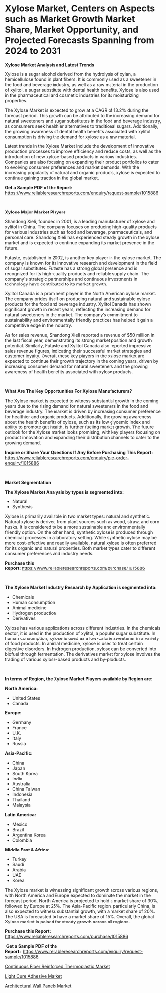 <p><h1>Xylose Market, Centers on Aspects such as Market Growth Market Share, Market Opportunity, and Projected Forecasts Spanning from 2024 to 2031</h1></p><p><strong>Xylose Market Analysis and Latest Trends</strong></p>
<p><p>Xylose is a sugar alcohol derived from the hydrolysis of xylan, a hemicellulose found in plant fibers. It is commonly used as a sweetener in the food and beverage industry, as well as a raw material in the production of xylitol, a sugar substitute with dental health benefits. Xylose is also used in the pharmaceutical and cosmetic industries for its moisturizing properties.</p><p>The Xylose Market is expected to grow at a CAGR of 13.2% during the forecast period. This growth can be attributed to the increasing demand for natural sweeteners and sugar substitutes in the food and beverage industry, as consumers seek healthier alternatives to traditional sugars. Additionally, the growing awareness of dental health benefits associated with xylitol consumption is driving the demand for xylose as a raw material.</p><p>Latest trends in the Xylose Market include the development of innovative production processes to improve efficiency and reduce costs, as well as the introduction of new xylose-based products in various industries. Companies are also focusing on expanding their product portfolios to cater to evolving consumer preferences and market demands. With the increasing popularity of natural and organic products, xylose is expected to continue gaining traction in the global market.</p></p>
<p><strong>Get a Sample PDF of the Report:&nbsp;</strong> <a href="https://www.reliableresearchreports.com/enquiry/request-sample/1015886">https://www.reliableresearchreports.com/enquiry/request-sample/1015886</a></p>
<p>&nbsp;</p>
<p><strong>Xylose Major Market Players</strong></p>
<p><p>Shandong Xieli, founded in 2001, is a leading manufacturer of xylose and xylitol in China. The company focuses on producing high-quality products for various industries such as food and beverage, pharmaceuticals, and personal care. Shandong Xieli has experienced steady growth in the xylose market and is expected to continue expanding its market presence in the future.</p><p>Futaste, established in 2002, is another key player in the xylose market. The company is known for its innovative research and development in the field of sugar substitutes. Futaste has a strong global presence and is recognized for its high-quality products and reliable supply chain. The company's strategic partnerships and continuous investments in technology have contributed to its market growth.</p><p>Xylitol Canada is a prominent player in the North American xylose market. The company prides itself on producing natural and sustainable xylose products for the food and beverage industry. Xylitol Canada has shown significant growth in recent years, reflecting the increasing demand for natural sweeteners in the market. The company’s commitment to sustainability and environmentally friendly practices has helped it gain a competitive edge in the industry.</p><p>As for sales revenue, Shandong Xieli reported a revenue of $50 million in the last fiscal year, demonstrating its strong market position and growth potential. Similarly, Futaste and Xylitol Canada also reported impressive sales revenue figures, indicating their successful market strategies and customer loyalty. Overall, these key players in the xylose market are expected to continue their growth trajectory in the coming years, driven by increasing consumer demand for natural sweeteners and the growing awareness of health benefits associated with xylose products.</p></p>
<p>&nbsp;</p>
<p><strong>What Are The Key Opportunities For Xylose Manufacturers?</strong></p>
<p><p>The Xylose market is expected to witness substantial growth in the coming years due to the rising demand for natural sweeteners in the food and beverage industry. The market is driven by increasing consumer preference for healthier and organic products. Additionally, the growing awareness about the health benefits of xylose, such as its low glycemic index and ability to promote gut health, is further fueling market growth. The future outlook for the Xylose market looks promising, with key players focusing on product innovation and expanding their distribution channels to cater to the growing demand.</p></p>
<p><strong>Inquire or Share Your Questions If Any Before Purchasing This Report:</strong> <a href="https://www.reliableresearchreports.com/enquiry/pre-order-enquiry/1015886">https://www.reliableresearchreports.com/enquiry/pre-order-enquiry/1015886</a></p>
<p>&nbsp;</p>
<p><strong>Market Segmentation</strong></p>
<p><strong>The Xylose Market Analysis by types is segmented into:</strong></p>
<p><ul><li>Natural</li><li>Synthesis</li></ul></p>
<p><p>Xylose is primarily available in two market types: natural and synthetic. Natural xylose is derived from plant sources such as wood, straw, and corn husks. It is considered to be a more sustainable and environmentally friendly option. On the other hand, synthetic xylose is produced through chemical processes in a laboratory setting. While synthetic xylose may be more cost-effective and readily available, natural xylose is often preferred for its organic and natural properties. Both market types cater to different consumer preferences and industry needs.</p></p>
<p><strong>Purchase this Report:&nbsp;</strong><a href="https://www.reliableresearchreports.com/purchase/1015886">https://www.reliableresearchreports.com/purchase/1015886</a></p>
<p>&nbsp;</p>
<p><strong>The Xylose Market Industry Research by Application is segmented into:</strong></p>
<p><ul><li>Chemicals</li><li>Human consumption</li><li>Animal medicine</li><li>Hydrogen production</li><li>Derivatives</li></ul></p>
<p><p>Xylose has various applications across different industries. In the chemicals sector, it is used in the production of xylitol, a popular sugar substitute. In human consumption, xylose is used as a low-calorie sweetener in a variety of food products. In animal medicine, xylose is used to treat certain digestive disorders. In hydrogen production, xylose can be converted into biofuel through fermentation. The derivatives market for xylose involves the trading of various xylose-based products and by-products.</p></p>
<p>&nbsp;</p>
<p><strong>In terms of Region, the Xylose Market Players available by Region are:</strong></p>
<p>
    <p> <strong> North America: </strong>
        <ul>
            <li>United States</li>
            <li>Canada</li>
        </ul>
        </p> 
    <p> <strong> Europe: </strong>
        <ul>
            <li>Germany</li>
            <li>France</li>
            <li>U.K.</li>
            <li>Italy</li>
            <li>Russia</li>
        </ul>
        </p> 
    <p> <strong> Asia-Pacific: </strong>
        <ul>
            <li>China</li>
            <li>Japan</li>
            <li>South Korea</li>
            <li>India</li>
            <li>Australia</li>
            <li>China Taiwan</li>
            <li>Indonesia</li>
            <li>Thailand</li>
            <li>Malaysia</li>
        </ul>
        </p> 
    <p> <strong> Latin America: </strong>
        <ul>
            <li>Mexico</li>
            <li>Brazil</li>
            <li>Argentina Korea</li>
            <li>Colombia</li>
        </ul>
        </p> 
    <p> <strong> Middle East & Africa: </strong>
        <ul>
            <li>Turkey</li>
            <li>Saudi</li>
            <li>Arabia</li>
            <li>UAE</li>
            <li>Korea</li>
        </ul>
    </p>
    </p>
<p><p>The Xylose market is witnessing significant growth across various regions, with North America and Europe expected to dominate the market in the forecast period. North America is projected to hold a market share of 30%, followed by Europe at 25%. The Asia-Pacific region, particularly China, is also expected to witness substantial growth, with a market share of 20%. The USA is forecasted to have a market share of 15%. Overall, the global Xylose market is poised for steady growth across all regions.</p></p>
<p><strong>Purchase this Report: </strong><a href="https://www.reliableresearchreports.com/purchase/1015886">https://www.reliableresearchreports.com/purchase/1015886</a></p>
<p>&nbsp;<strong>Get a Sample PDF of the Report:&nbsp;&nbsp;</strong><a href="https://www.reliableresearchreports.com/enquiry/request-sample/1015886">https://www.reliableresearchreports.com/enquiry/request-sample/1015886</a></p>
<p><strong></strong></p>
<p><p><a href="https://github.com/johnbach50/Market-Research-Report-List-2/blob/main/continuous-fiber-reinforced-thermoplastic-market.md">Continuous Fiber Reinforced Thermoplastic Market</a></p><p><a href="https://github.com/wusalecollins540tpqoz/Market-Research-Report-List-1/blob/main/light-cure-adhesive-market.md">Light Cure Adhesive Market</a></p><p><a href="https://github.com/pjcfca/Market-Research-Report-List-1/blob/main/architectural-wall-panels-market.md">Architectural Wall Panels Market</a></p></p>